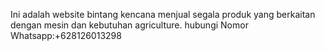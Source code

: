 Ini adalah website bintang kencana
menjual segala produk yang berkaitan dengan mesin dan kebutuhan agriculture.
hubungi Nomor Whatsapp:+628126013298
